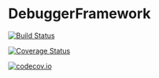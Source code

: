 # DebuggerFramework

[![Build Status](https://travis-ci.org/Keno/DebuggerFramework.jl.svg?branch=master)](https://travis-ci.org/Keno/DebuggerFramework.jl)

[![Coverage Status](https://coveralls.io/repos/Keno/DebuggerFramework.jl/badge.svg?branch=master&service=github)](https://coveralls.io/github/Keno/DebuggerFramework.jl?branch=master)

[![codecov.io](http://codecov.io/github/Keno/DebuggerFramework.jl/coverage.svg?branch=master)](http://codecov.io/github/Keno/DebuggerFramework.jl?branch=master)
